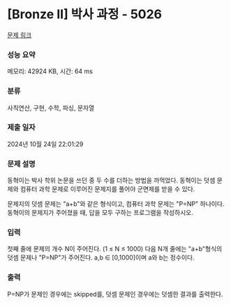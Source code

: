 # [Bronze II] 박사 과정 - 5026 

[문제 링크](https://www.acmicpc.net/problem/5026) 

### 성능 요약

메모리: 42924 KB, 시간: 64 ms

### 분류

사칙연산, 구현, 수학, 파싱, 문자열

### 제출 일자

2024년 10월 24일 22:01:29

### 문제 설명

<p>동혁이는 박사 학위 논문을 쓰던 중 두 수를 더하는 방법을 까먹었다. 동혁이는 덧셈 문제와 컴퓨터 과학 문제로 이루어진 문제지를 풀어야 군면제를 받을 수 있다.</p>

<p>문제지의 덧셈 문제는 "a+b"와 같은 형식이고, 컴퓨터 과학 문제는 "P=NP" 하나이다. 동혁이의 문제지가 주어졌을 때, 답을 모두 구하는 프로그램을 작성하시오. </p>

### 입력 

 <p>첫째 줄에 문제의 개수 N이 주어진다. (1 ≤ N ≤ 1000) 다음 N개 줄에는 "a+b"형식의 덧셈 문제나 "P=NP"가 주어진다. a,b ∈ [0,1000]이며 a와 b는 정수이다.</p>

### 출력 

 <p>P=NP가 문제인 경우에는 skipped를, 덧셈 문제인 경우에는 덧셈한 결과를 출력한다.</p>

